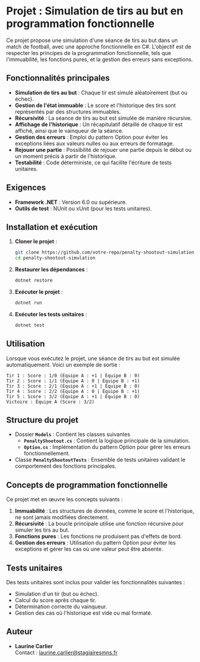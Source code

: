 # Projet : Simulation de tirs au but en programmation fonctionnelle

Ce projet propose une simulation d'une séance de tirs au but dans un match de football, avec une approche fonctionnelle en C#.
L'objectif est de respecter les principes de la programmation fonctionnelle, tels que l'immuabilité, les fonctions pures, et la gestion des erreurs sans exceptions.

## Fonctionnalités principales

- **Simulation de tirs au but** : Chaque tir est simulé aléatoirement (but ou échec).
- **Gestion de l'état immuable** : Le score et l'historique des tirs sont représentés par des structures immuables.
- **Récursivité** : La séance de tirs au but est simulée de manière récursive.
- **Affichage de l'historique** : Un récapitulatif détaillé de chaque tir est affiché, ainsi que le vainqueur de la séance.
- **Gestion des erreurs** : Emploi du pattern Option pour éviter les exceptions liées aux valeurs nulles ou aux erreurs de formatage.
- **Rejouer une partie** : Possibilité de rejouer une partie depuis le début ou un moment précis à partir de l'historique.
- **Testabilité** : Code déterministe, ce qui facilite l'écriture de tests unitaires.

## Exigences

- **Framework .NET** : Version 6.0 ou supérieure.
- **Outils de test** : NUnit ou xUnit (pour les tests unitaires).

## Installation et exécution

1. **Cloner le projet** :
   ```bash
   git clone https://github.com/votre-repo/penalty-shootout-simulation.git
   cd penalty-shootout-simulation
   ```

2. **Restaurer les dépendances** :
   ```bash
   dotnet restore
   ```

3. **Exécuter le projet** :
   ```bash
   dotnet run
   ```

4. **Exécuter les tests unitaires** :
   ```bash
   dotnet test
   ```

## Utilisation

Lorsque vous exécutez le projet, une séance de tirs au but est simulée automatiquement. Voici un exemple de sortie :

```
Tir 1 : Score : 1/0 (Équipe A : +1 | Équipe B : 0)
Tir 2 : Score : 1/1 (Équipe A : 0 | Équipe B : +1)
Tir 3 : Score : 2/1 (Équipe A : +1 | Équipe B : 0)
Tir 4 : Score : 2/2 (Équipe A : 0 | Équipe B : +1)
Tir 5 : Score : 3/2 (Équipe A : +1 | Équipe B : 0)
Victoire : Équipe A (Score : 3/2)
```

## Structure du projet
-  Dossier **`Models`** : Contient les classes suivantes 
   - **`PenaltyShootout.cs`** : Contient la logique principale de la simulation.
   - **`Option.cs`** : Implémentation du pattern Option pour gérer les erreurs fonctionnellement.
- Classe **`PenaltyShootoutTests`** : Ensemble de tests unitaires validant le comportement des fonctions principales.

## Concepts de programmation fonctionnelle

Ce projet met en œuvre les concepts suivants :

1. **Immuabilité** : Les structures de données, comme le score et l'historique, ne sont jamais modifiées directement.
2. **Récursivité** : La boucle principale utilise une fonction récursive pour simuler les tirs au but.
3. **Fonctions pures** : Les fonctions ne produisent pas d'effets de bord.
4. **Gestion des erreurs** : Utilisation du pattern Option pour éviter les exceptions et gérer les cas où une valeur peut être absente.

## Tests unitaires

Des tests unitaires sont inclus pour valider les fonctionnalités suivantes :

- Simulation d'un tir (but ou échec).
- Calcul du score après chaque tir.
- Détermination correcte du vainqueur.
- Gestion des cas où l'historique est vide ou mal formaté.

## Auteur

- **Laurine Carlier**  
  Contact : [laurine.carlier@stagiairesmns.fr](mailto:laurine.carlier@stagiairesmns.fr)


